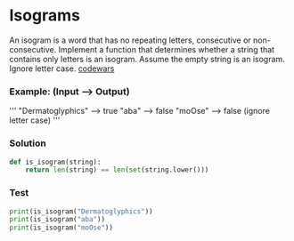 # Isograms

An isogram is a word that has no repeating letters, consecutive or non-consecutive. Implement a function that determines whether a string that contains only letters is an isogram. Assume the empty string is an isogram. Ignore letter case.
[codewars](https://www.codewars.com/kata/54ba84be607a92aa900000f1)
### Example: (Input --> Output)
'''
"Dermatoglyphics" --> true
"aba" --> false
"moOse" --> false (ignore letter case)
'''

### Solution
```python
def is_isogram(string):
    return len(string) == len(set(string.lower()))
```

### Test
```python
print(is_isogram("Dermatoglyphics"))
print(is_isogram("aba"))
print(is_isogram("moOse"))
```